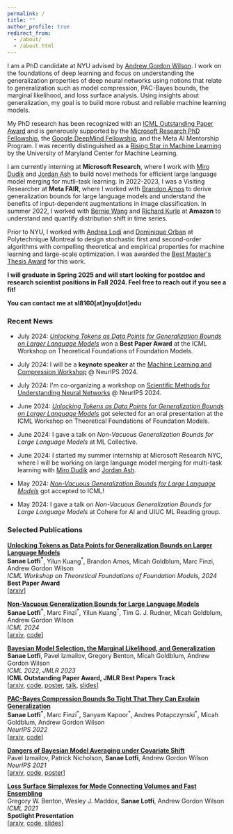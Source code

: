 ```yaml
---
permalink: /
title: ""
author_profile: true
redirect_from: 
  - /about/
  - /about.html
---
```


I am a PhD candidate at NYU advised by [Andrew Gordon Wilson](https://cims.nyu.edu/~andrewgw/). I work on the foundations of deep learning and focus on understanding the generalization properties of deep neural networks using notions that relate to generalization such as model compression, PAC-Bayes bounds, the marginal likelihood, and loss surface analysis. Using insights about generalization, my goal is to build more robust and reliable machine learning models. 

My PhD research has been recognized with an [ICML Outstanding Paper Award](https://icml.cc/virtual/2022/poster/17991) and is generously supported by the [Microsoft Research PhD Fellowship](https://nyudatascience.medium.com/cds-students-sanae-lotfi-and-lucius-bynum-receive-the-microsoft-research-phd-fellowship-63ce04660227), the [Google DeepMind Fellowship](https://nyudatascience.medium.com/deepmind-fellow-profile-sanae-lotfi-9197c0c5fb94), and the Meta AI Mentorship Program. I was recently distinguished as a [Rising Star in Machine Learning](https://ml.umd.edu/rising-stars-workshop) by the University of Maryland Center for Machine Learning.

I am currently interning at **Microsoft Research**, where I work with [Miro Dudik](https://www.microsoft.com/en-us/research/people/mdudik/) and [Jordan Ash](https://www.jordantash.com/) to build novel methods for efficient large language model merging for mutli-task learning. In 2022-2023, I was a Visiting Researcher at **Meta FAIR**, where I worked with [Brandon Amos](http://bamos.github.io/) to derive generalization bounds for large language models and understand the benefits of input-dependent augmentations in image classification. In summer 2022, I worked with [Bernie Wang](http://web.mit.edu/~ywang02/www/) and [Richard Kurle](https://scholar.google.fr/citations?user=q2YBN34AAAAJ&hl=en) at **Amazon** to understand and quantify distribution shift in time series.  

Prior to NYU, I worked with [Andrea Lodi](https://tech.cornell.edu/people/andrea-lodi/) and [Dominique Orban](https://dpo.github.io/) at Polytechnique Montreal to design stochastic first and second-order algorithms with compelling theoretical and empirical properties for machine learning and large-scale optimization. I was awarded the [Best Master's Thesis Award](https://www.gerad.ca/en/posts/903) for this work. 

 **I will graduate in Spring 2025 and will start looking for postdoc and research scientist positions in Fall 2024. Feel free to reach out if you see a fit!**

**You can contact me at sl8160[at]nyu[dot]edu**

### Recent News 

- July 2024: _[Unlocking Tokens as Data Points for Generalization Bounds on Larger Language Models](https://arxiv.org/abs/2407.18158)_ won a **Best Paper Award** at the ICML Workshop on Theoretical Foundations of Foundation Models. 

- July 2024: I will be a **keynote speaker** at the [Machine Learning and Compression Workshop](https://neuralcompression.github.io/workshop24) @ NeurIPS 2024. 

- July 2024: I'm co-organizing a workshop on [Scientific Methods for Understanding Neural Networks](https://scienceofdlworkshop.github.io/) @ NeurIPS 2024. 

- June 2024: _[Unlocking Tokens as Data Points for Generalization Bounds on Larger Language Models](https://arxiv.org/abs/2407.18158)_ got selected for an oral presentation at the ICML Workshop on Theoretical Foundations of Foundation Models. 

- June 2024: I gave a talk on _Non-Vacuous Generalization Bounds for Large Language Models_ at ML Collective. 

- June 2024: I started my summer internship at Microsoft Research NYC, where I will be working on large language model merging for multi-task learning with [Miro Dudik](https://www.microsoft.com/en-us/research/people/mdudik/) and [Jordan Ash](https://www.jordantash.com/). 

- May 2024: _[Non-Vacuous Generalization Bounds for Large Language Models](https://arxiv.org/abs/2312.17173)_ got accepted to ICML! 

- May 2024: I gave a talk on _Non-Vacuous Generalization Bounds for Large Language Models_ at Cohere for AI and UIUC ML Reading group.

### Selected Publications  

**[Unlocking Tokens as Data Points for Generalization Bounds on Larger Language Models](https://arxiv.org/abs/2407.18158)** \
**Sanae Lotfi<sup>\*</sup>**, Yilun Kuang<sup>\*</sup>, Brandon Amos, Micah Goldblum, Marc Finzi, Andrew Gordon Wilson \
_ICML Workshop on Theoretical Foundations of Foundation Models, 2024_ \
**Best Paper Award** \
[[arxiv](https://arxiv.org/abs/2407.18158)]

**[Non-Vacuous Generalization Bounds for Large Language Models](https://arxiv.org/abs/2312.17173)** \
**Sanae Lotfi<sup>\*</sup>**, Marc Finzi<sup>\*</sup>, Yilun Kuang<sup>\*</sup>, Tim G. J. Rudner, Micah Goldblum, Andrew Gordon Wilson \
_ICML 2024_ \
[[arxiv](https://arxiv.org/abs/2312.17173), [code](https://github.com/Sanaelotfi/sublora-bounds-for-llms)]

**[Bayesian Model Selection, the Marginal Likelihood, and Generalization](https://arxiv.org/abs/2202.11678)** \
**Sanae Lotfi**, Pavel Izmailov, Gregory Benton, Micah Goldblum, Andrew Gordon Wilson \
_ICML 2022, JMLR 2023_ \
**ICML Outstanding Paper Award, JMLR Best Papers Track** \
[[arxiv](https://arxiv.org/pdf/2202.11678.pdf), [code](https://github.com/Sanaelotfi/Bayesian_model_comparison), <a href="https://sanaelotfi.github.io/files/posters/LML_Poster_ICML_2022.pdf" target="_blank">poster</a>, [talk](https://slideslive.com/38983095/bayesian-model-selection-the-marginal-likelihood-and-generalization), <a href="https://sanaelotfi.github.io/files/slides/conference_presentations/LML_Sanae_Lotfi_ICML_2022.pdf" target="_blank">slides</a>]

**[PAC-Bayes Compression Bounds So Tight That They Can Explain Generalization](https://arxiv.org/abs/2211.13609)** \
**Sanae Lotfi<sup>\*</sup>**, Marc Finzi<sup>\*</sup>, Sanyam Kapoor<sup>\*</sup>, Andres Potapczynski<sup>\*</sup>, Micah Goldblum, Andrew Gordon Wilson \
_NeurIPS 2022_ \
[[arxiv](https://arxiv.org/abs/2211.13609), [code](https://github.com/activatedgeek/tight-pac-bayes)]

**[Dangers of Bayesian Model Averaging under Covariate Shift](https://arxiv.org/abs/2106.11905)** \
Pavel Izmailov, Patrick Nicholson, **Sanae Lotfi**, Andrew Gordon Wilson \
_NeurIPS 2021_ \
[[arxiv](https://arxiv.org/abs/2106.11905), [code](https://github.com/izmailovpavel/bnn_covariate_shift), <a href="https://sanaelotfi.github.io/files/posters/BMA_Dangers_Poster_NeurIPS_2021.pdf" target="_blank">poster</a>]

**[Loss Surface Simplexes for Mode Connecting Volumes and Fast Ensembling](https://arxiv.org/abs/2102.13042)** \
Gregory W. Benton, Wesley J. Maddox, **Sanae Lotfi**, Andrew Gordon Wilson \
_ICML 2021_ \
**Spotlight Presentation** \
[[arxiv](https://arxiv.org/abs/2102.13042), [code](https://github.com/g-benton/loss-surface-simplexes), <a href="https://sanaelotfi.github.io/files/slides/conference_presentations/Loss_Surface_Simplexes_ICML_2021.pdf" target="_blank">slides</a>]

  
